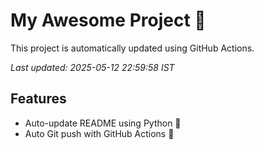 # My Awesome Project 🚀

This project is automatically updated using GitHub Actions.

_Last updated: 2025-05-12 22:59:58 IST_

## Features
- Auto-update README using Python 🐍
- Auto Git push with GitHub Actions 🤖
